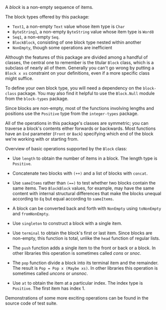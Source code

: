A *block* is a non-empty sequence of items.

The block types offered by this package:

  * `Text1`, a non-empty `Text` value whose item type is `Char`
  * `ByteString1`, a non-empty `ByteString` value whose item type is `Word8`
  * `Seq1`, a non-empty `Seq`.
  * `BlockBlock`, consisting of one block type nested within another
  * `NonEmpty`, though some operations are inefficient

Although the features of this package are divided among a handful of classes,
the central one to remember is the titular `Block` class, which is a subclass
of nearly all of them. Generally you can't go wrong by putting a `Block x xs`
constraint on your definitions, even if a more specific class might suffice.

To define your own block type, you will need a dependency on the `block-class`
package. You may also find it helpful to use the `Block.Null` module from the
`block-types` package.

Since blocks are non-empty, most of the functions involving lengths and
positions use the `Positive` type from the `integer-types` package.

All of the operations in this package's classes are symmetric; you can traverse
a block's contents either forwards or backwards. Most functions have an `End`
parameter (`Front` or `Back`) specifying which end of the block we're working
with or starting from.

Overview of basic operations supported by the `Block` class:

  * Use `length` to obtain the number of items in a block. The length type is
    `Positive`.

  * Concatenate two blocks with `(++)` and a list of blocks with `concat`.

  * Use `sameItems` rather than `(==)` to test whether two blocks contain the
    same items. Two `BlockBlock` values, for example, may have the same content
    with internal structural differences that make the blocks unequal according
    to `Eq` but equal according to `sameItems`.

  * A block can be converted back and forth with `NonEmpty` using `toNonEmpty`
    and `fromNonEmpty`.

  * Use `singleton` to construct a block with a single item.

  * Use `terminal` to obtain the block's first or last item. Since blocks are
    non-empty, this function is total, unlike the `head` function of regular
    lists.

  * The `push` function adds a single item to the front or back or a block.
    In other libraries this operation is sometimes called *cons* or *snoc*.

  * The `pop` function divide a block into its terminal item and the remainder.
    The result is `Pop = Pop x (Maybe xs)`. In other libraries this operation
    is sometimes called *uncons* or *unsnoc*.

  * Use `at` to obtain the item at a particular index. The index type is
    `Positive`. The first item has index 1.

Demonstrations of some more exciting operations can be found in the source code
of test suite.
